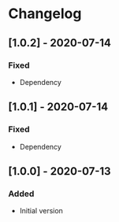 # Changelog

## [1.0.2] - 2020-07-14

### Fixed
- Dependency

## [1.0.1] - 2020-07-14

### Fixed
- Dependency

## [1.0.0] - 2020-07-13

### Added
- Initial version
